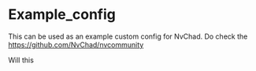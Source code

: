 # Example_config

This can be used as an example custom config for NvChad. Do check the https://github.com/NvChad/nvcommunity

Will this

